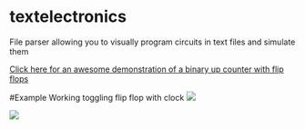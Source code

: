 # textelectronics
File parser allowing you to visually program circuits in text files and simulate them

<a href="https://www.youtube.com/watch?v=mgVFp2QGlQo"> Click here for an awesome demonstration of a binary up counter with flip flops </a>

#Example
Working toggling flip flop with clock
<img src="http://i.upld.im/Kevin/Screen%20Shot%202015-07-21%20at%2011.39.14%20PM.png"> </img>

<img src="http://i.upld.im/Kevin/Screen%20Shot%202015-07-21%20at%2011.44.12%20PM.png"> </img>
